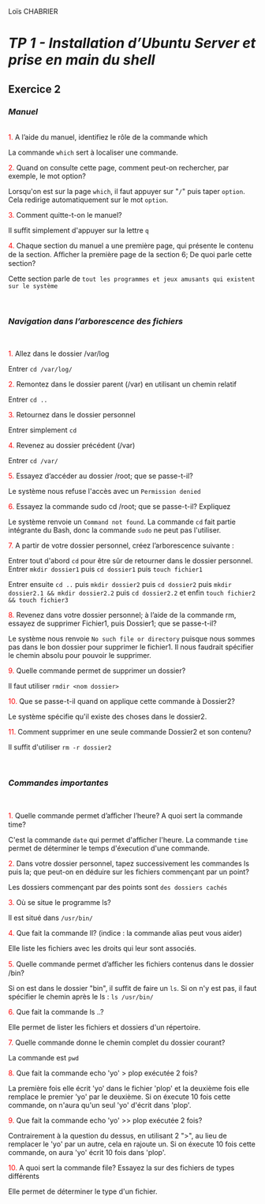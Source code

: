 Loïs CHABRIER

# _TP 1 - Installation d’Ubuntu Server et prise en main du shell_

## Exercice 2

### _Manuel_
<br>
<span style='color:red'>1.</span> A l’aide du manuel, identifiez le rôle de la commande which </span>

La commande `which` sert à localiser une commande.

<span style='color:red'>2.</span> Quand on consulte cette page, comment peut-on rechercher, par exemple, le mot option? 

Lorsqu'on est sur la page `which`, il faut appuyer sur "`/`" puis taper `option`. Cela redirige automatiquement sur le mot `option`.

<span style='color:red'>3.</span> Comment quitte-t-on le manuel? 

Il suffit simplement d'appuyer sur la lettre `q`

<span style='color:red'>4.</span> Chaque section du manuel a une première page, qui présente le contenu de la section. 
Aﬀicher la première page de la section 6; 
De quoi parle cette section?

Cette section parle de `tout les programmes et jeux amusants qui existent sur le système`

<br>

### _Navigation dans l’arborescence des fichiers_
<br>

<span style='color:red'>1.</span> Allez dans le dossier /var/log

Entrer `cd /var/log/`

<span style='color:red'>2.</span> Remontez dans le dossier parent (/var) en utilisant un chemin relatif

Entrer `cd ..`

<span style='color:red'>3.</span> Retournez dans le dossier personnel

Entrer simplement `cd`

<span style='color:red'>4.</span> Revenez au dossier précédent (/var)

Entrer `cd /var/`

<span style='color:red'>5.</span> Essayez d’accéder au dossier /root; que se passe-t-il?

Le système nous refuse l'accès avec un `Permission denied`

<span style='color:red'>6.</span> Essayez la commande sudo cd /root; que se passe-t-il? Expliquez

Le système renvoie un `Command not found`. La commande `cd` fait partie intégrante du Bash, donc la commande `sudo` ne peut pas l'utiliser.

<span style='color:red'>7.</span> A partir de votre dossier personnel, créez l’arborescence suivante :

Entrer tout d'abord `cd` pour être sûr de retourner dans le dossier personnel.
Entrer `mkdir dossier1` puis `cd dossier1` puis `touch fichier1`

Entrer ensuite `cd ..` puis `mkdir dossier2` puis `cd dossier2` puis `mkdir dossier2.1 && mkdir dossier2.2` puis `cd dossier2.2` et enfin `touch fichier2 && touch fichier3`

<span style='color:red'>8.</span> Revenez dans votre dossier personnel; à l’aide de la commande rm, essayez de supprimer Fichier1, puis Dossier1; que se passe-t-il?

Le système nous renvoie `No such file or directory` puisque nous sommes pas dans le bon dossier pour supprimer le fichier1. Il nous faudrait spécifier le chemin absolu pour pouvoir le supprimer.

<span style='color:red'>9.</span> Quelle commande permet de supprimer un dossier?

Il faut utiliser `rmdir <nom dossier>`

<span style='color:red'>10.</span> Que se passe-t-il quand on applique cette commande à Dossier2?

Le système spécifie qu'il existe des choses dans le dossier2.

<span style='color:red'>11.</span> Comment supprimer en une seule commande Dossier2 et son contenu?

Il suffit d'utiliser `rm -r dossier2`

<br>

### _Commandes importantes_
<br>

<span style='color:red'>1.</span> Quelle commande permet d’aﬀicher l’heure? A quoi sert la commande time?

C'est la commande `date` qui permet d'afficher l'heure.
La commande `time` permet de déterminer le temps d'éxecution d'une commande.

<span style='color:red'>2.</span> Dans votre dossier personnel, tapez successivement les commandes ls puis la; que peut-on en déduire sur les fichiers commençant par un point?

Les dossiers commençant par des points sont `des dossiers cachés`

<span style='color:red'>3.</span> Où se situe le programme ls?

Il est situé dans `/usr/bin/`

<span style='color:red'>4.</span> Que fait la commande ll? (indice : la commande alias peut vous aider) 

Elle liste les fichiers avec les droits qui leur sont associés.

<span style='color:red'>5.</span> Quelle commande permet d’aﬀicher les fichiers contenus dans le dossier /bin? 

Si on est dans le dossier "bin", il suffit de faire un `ls`. Si on n'y est pas, il faut spécifier le chemin après le ls : `ls /usr/bin/`

<span style='color:red'>6.</span>  Que fait la commande ls ..? 

Elle permet de lister les fichiers et dossiers d'un répertoire.

<span style='color:red'>7.</span> Quelle commande donne le chemin complet du dossier courant?

La commande est `pwd`

<span style='color:red'>8.</span> Que fait la commande echo 'yo' > plop exécutée 2 fois?

La première fois elle écrit 'yo' dans le fichier 'plop' et la deuxième fois elle remplace le premier 'yo' par le deuxième.
Si on éxecute 10 fois cette commande, on n'aura qu'un seul 'yo' d'écrit dans 'plop'.

<span style='color:red'>9.</span> Que fait la commande echo 'yo' >> plop exécutée 2 fois?

Contrairement à la question du dessus, en utilisant 2 ">", au lieu de remplacer le 'yo' par un autre, cela en rajoute un. Si on éxecute 10 fois cette commande, on aura 'yo' écrit 10 fois dans 'plop'.

<span style='color:red'>10.</span> A quoi sert la commande file? Essayez la sur des fichiers de types différents

Elle permet de déterminer le type d'un fichier.

